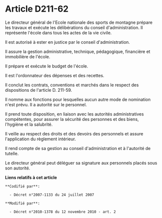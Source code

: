 # Article D211-62

Le directeur général de l'Ecole nationale des sports de montagne prépare les travaux et exécute les délibérations du conseil
d'administration. Il représente l'école dans tous les actes de la vie civile. 

Il est autorisé à ester en justice par le conseil d'administration. 

Il assure la gestion administrative, technique, pédagogique, financière et immobilière de l'école. 

Il prépare et exécute le budget de l'école. 

Il est l'ordonnateur des dépenses et des recettes. 

Il conclut les contrats, conventions et marchés dans le respect des dispositions de l'article D. 211-59. 

Il nomme aux fonctions pour lesquelles aucun autre mode de nomination n'est prévu. Il a autorité sur le personnel. 

Il prend toute disposition, en liaison avec les autorités administratives compétentes, pour assurer la sécurité des personnes
et des biens, l'hygiène et la salubrité. 

Il veille au respect des droits et des devoirs des personnels et assure l'application du règlement intérieur. 

Il rend compte de sa gestion au conseil d'administration et à l'autorité de tutelle. 

Le directeur général peut déléguer sa signature aux personnels placés sous son autorité.

**Liens relatifs à cet article**

	**Codifié par**:

	  - Décret n°2007-1133 du 24 juillet 2007

	**Modifié par**:

	  - Décret n°2010-1378 du 12 novembre 2010 - art. 2
